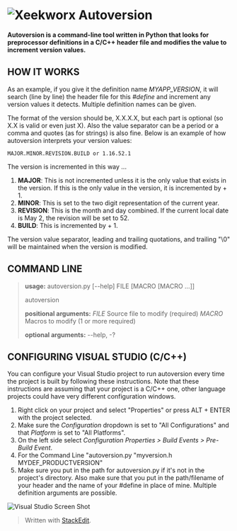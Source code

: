 ![Xeekworx](http://xeekworx.com/images/github/xeekworx_logo.png)
Autoversion
===========

**Autoversion is a command-line tool written in Python that looks for preprocessor definitions in a C/C++ header file and modifies the value to increment version values.**

HOW IT WORKS
------------

As an example, if you give it the definition name *MYAPP_VERSION*, it will search (line by line) the header file for this *#define* and increment any version values it detects. Multiple definition names can be given.

The format of the version should be, X.X.X.X, but each part is optional (so X.X is valid or even just X). Also the value separator can be a period or a comma and quotes (as for strings) is also fine. Below is an example of how autoversion interprets your version values:

    MAJOR.MINOR.REVISION.BUILD or 1.16.52.1

The version is incremented in this way ...

 1. **MAJOR**: This is not incremented unless it is the only value that exists in the version. If this is the only value in the version, it is incremented by + 1.
 2. **MINOR**: This is set to the two digit representation of the current year.
 3. **REVISION**: This is the month and day combined. If the current local date is May 2, the revision will be set to 52.
 4. **BUILD**: This is incremented by + 1.

The version value separator, leading and trailing quotations, and trailing "\0" will be maintained when the version is modified.

COMMAND LINE
------------
> **usage:** autoversion.py [--help] FILE [MACRO [MACRO ...]]
> 
> autoversion
> 
> **positional arguments:**
> *FILE* Source file to modify (required)
> *MACRO* Macros to modify (1 or more required)
> 
> **optional arguments:**   --help, -?

CONFIGURING VISUAL STUDIO (C/C++)
-----------------------------------
You can configure your Visual Studio project to run autoversion every time the project is built by following these instructions. Note that these instructions are assuming that your project is a C/C++ one, other language projects could have very different configuration windows.

 1. Right click on your project and select "Properties" or press ALT + ENTER with the project selected.
 2. Make sure the *Configuration* dropdown is set to "All Configurations" and that *Platform* is set to "All Platforms".
 3. On the left side select *Configuration Properties > Build Events > Pre-Build Event*.
 4. For the Command Line "autoversion.py "myversion.h MYDEF_PRODUCTVERSION"
 5. Make sure you put in the path for autoversion.py if it's not in the project's directory. Also make sure that you put in the path/filename of your header and the name of your #define in place of mine. Multiple definition arguments are possible.

![Visual Studio Screen Shot](http://xeekworx.com/images/github/autoversion/autoversion_screenshot.png)

> Written with [StackEdit](https://stackedit.io/).